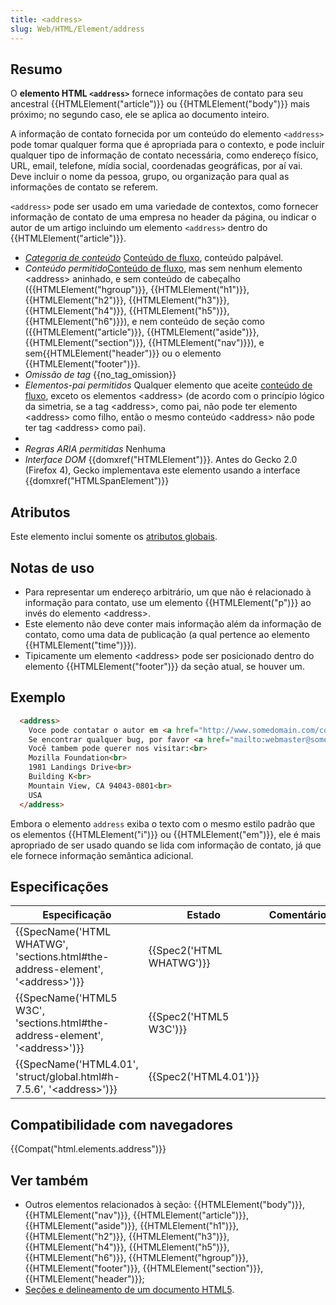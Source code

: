 ```yaml
---
title: <address>
slug: Web/HTML/Element/address
---
```

## Resumo

O **elemento HTML `<address>`** fornece informações de contato para seu ancestral {{HTMLElement("article")}} ou {{HTMLElement("body")}} mais próximo; no segundo caso, ele se aplica ao documento inteiro.

A informação de contato fornecida por um conteúdo do elemento `<address>` pode tomar qualquer forma que é apropriada para o contexto, e pode incluir qualquer tipo de informação de contato necessária, como endereço físico, URL, email, telefone, mídia social, coordenadas geográficas, por aí vai. Deve incluir o nome da pessoa, grupo, ou organização para qual as informações de contato se referem.

`<address>` pode ser usado em uma variedade de contextos, como fornecer informação de contato de uma empresa no header da página, ou indicar o autor de um artigo incluindo um elemento `<address>` dentro do {{HTMLElement("article")}}.

- _[Categoria de conteúdo](/pt-BR/docs/HTML/Content_categories)_ [Conteúdo de fluxo](/pt-BR/docs/HTML/Content_categories#Flow_content), conteúdo palpável.
- _Conteúdo permitido_[Conteúdo de fluxo](/pt-BR/docs/HTML/Content_categories#Flow_content), mas sem nenhum elemento \<address> aninhado, e sem conteúdo de cabeçalho ({{HTMLElement("hgroup")}}, {{HTMLElement("h1")}}, {{HTMLElement("h2")}}, {{HTMLElement("h3")}}, {{HTMLElement("h4")}}, {{HTMLElement("h5")}}, {{HTMLElement("h6")}}), e nem conteúdo de seção como ({{HTMLElement("article")}}, {{HTMLElement("aside")}}, {{HTMLElement("section")}}, {{HTMLElement("nav")}}), e sem{{HTMLElement("header")}} ou o elemento {{HTMLElement("footer")}}.
- _Omissão de tag_ {{no_tag_omission}}
- _Elementos-pai permitidos_ Qualquer elemento que aceite [conteúdo de fluxo](/pt-BR/docs/HTML/Content_categories#Flow_content), exceto os elementos \<address> (de acordo com o princípio lógico da simetria, se a tag \<address>, como pai, não pode ter elemento \<address> como filho, então o mesmo conteúdo \<address> não pode ter tag \<address> como pai).
-
- _Regras ARIA permitidas_ Nenhuma
- _Interface DOM_ {{domxref("HTMLElement")}}. Antes do Gecko 2.0 (Firefox 4), Gecko implementava este elemento usando a interface {{domxref("HTMLSpanElement")}}

## Atributos

Este elemento inclui somente os [atributos globais](/pt-BR/docs/HTML/Global_attributes).

## Notas de uso

- Para representar um endereço arbitrário, um que não é relacionado à informação para contato, use um elemento {{HTMLElement("p")}} ao invés do elemento \<address>.
- Este elemento não deve conter mais informação além da informação de contato, como uma data de publicação (a qual pertence ao elemento {{HTMLElement("time")}}).
- Tipicamente um elemento \<address> pode ser posicionado dentro do elemento {{HTMLElement("footer")}} da seção atual, se houver um.

## Exemplo

```html
  <address>
    Voce pode contatar o autor em <a href="http://www.somedomain.com/contact">www.somedomain.com</a>.<br>
    Se encontrar qualquer bug, por favor <a href="mailto:webmaster@somedomain.com">contate o administrador do site</a>.<br>
    Você tambem pode querer nos visitar:<br>
    Mozilla Foundation<br>
    1981 Landings Drive<br>
    Building K<br>
    Mountain View, CA 94043-0801<br>
    USA
  </address>
```

Embora o elemento `address` exiba o texto com o mesmo estilo padrão que os elementos {{HTMLElement("i")}} ou {{HTMLElement("em")}}, ele é mais apropriado de ser usado quando se lida com informação de contato, já que ele fornece informação semântica adicional.

## Especificações

| Especificação                                                                                                    | Estado                           | Comentário |
| ---------------------------------------------------------------------------------------------------------------- | -------------------------------- | ---------- |
| {{SpecName('HTML WHATWG', 'sections.html#the-address-element', '&lt;address&gt;')}} | {{Spec2('HTML WHATWG')}} |            |
| {{SpecName('HTML5 W3C', 'sections.html#the-address-element', '&lt;address&gt;')}}     | {{Spec2('HTML5 W3C')}}     |            |
| {{SpecName('HTML4.01', 'struct/global.html#h-7.5.6', '&lt;address&gt;')}}                 | {{Spec2('HTML4.01')}}     |            |

## Compatibilidade com navegadores

{{Compat("html.elements.address")}}

## Ver também

- Outros elementos relacionados à seção: {{HTMLElement("body")}}, {{HTMLElement("nav")}}, {{HTMLElement("article")}}, {{HTMLElement("aside")}}, {{HTMLElement("h1")}}, {{HTMLElement("h2")}}, {{HTMLElement("h3")}}, {{HTMLElement("h4")}}, {{HTMLElement("h5")}}, {{HTMLElement("h6")}}, {{HTMLElement("hgroup")}}, {{HTMLElement("footer")}}, {{HTMLElement("section")}}, {{HTMLElement("header")}};
- [Seções e delineamento de um documento HTML5](/pt-BR/docs/Sections_and_Outlines_of_an_HTML5_document).
